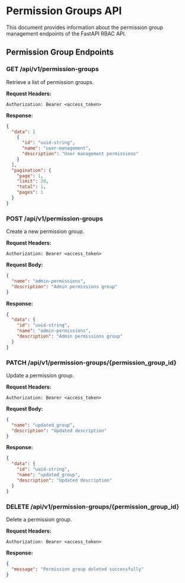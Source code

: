 # Permission Groups API

This document provides information about the permission group management endpoints of the FastAPI RBAC API.

## Permission Group Endpoints

### GET /api/v1/permission-groups
Retrieve a list of permission groups.

**Request Headers:**
```
Authorization: Bearer <access_token>
```

**Response:**
```json
{
  "data": [
    {
      "id": "uuid-string",
      "name": "user-management",
      "description": "User management permissions"
    }
  ],
  "pagination": {
    "page": 1,
    "limit": 20,
    "total": 1,
    "pages": 1
  }
}
```

### POST /api/v1/permission-groups
Create a new permission group.

**Request Headers:**
```
Authorization: Bearer <access_token>
```

**Request Body:**
```json
{
  "name": "admin-permissions",
  "description": "Admin permissions group"
}
```

**Response:**
```json
{
  "data": {
    "id": "uuid-string",
    "name": "admin-permissions",
    "description": "Admin permissions group"
  }
}
```

### PATCH /api/v1/permission-groups/{permission_group_id}
Update a permission group.

**Request Headers:**
```
Authorization: Bearer <access_token>
```

**Request Body:**
```json
{
  "name": "updated_group",
  "description": "Updated description"
}
```

**Response:**
```json
{
  "data": {
    "id": "uuid-string",
    "name": "updated_group",
    "description": "Updated description"
  }
}
```

### DELETE /api/v1/permission-groups/{permission_group_id}
Delete a permission group.

**Request Headers:**
```
Authorization: Bearer <access_token>
```

**Response:**
```json
{
  "message": "Permission group deleted successfully"
}
```
